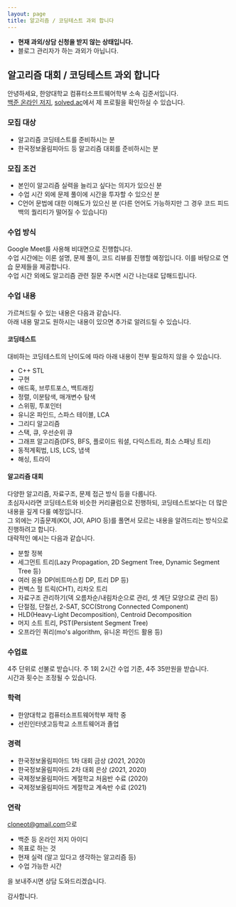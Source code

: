 ```yaml
---
layout: page
title: 알고리즘 / 코딩테스트 과외 합니다
---
```


* **현재 과외/상담 신청을 받지 않는 상태입니다.**
* 블로그 관리자가 하는 과외가 아닙니다.

## 알고리즘 대회 / 코딩테스트 과외 합니다

안녕하세요, 한양대학교 컴퓨터소프트웨어학부 소속 김준서입니다.<br>
[백준 온라인 저지](https://www.acmicpc.net/user/junseo), [solved.ac](https://solved.ac/profile/junseo)에서 제 프로필을 확인하실 수 있습니다.

### 모집 대상
- 알고리즘 코딩테스트를 준비하시는 분
- 한국정보올림피아드 등 알고리즘 대회를 준비하시는 분

### 모집 조건
- 본인이 알고리즘 실력을 늘리고 싶다는 의지가 있으신 분
- 수업 시간 외에 문제 풀이에 시간을 투자할 수 있으신 분
- C언어 문법에 대한 이해도가 있으신 분 (다른 언어도 가능하지만 그 경우 코드 피드백의 퀄리티가 떨어질 수 있습니다)

### 수업 방식
Google Meet를 사용해 비대면으로 진행합니다.<br>
수업 시간에는 이론 설명, 문제 풀이, 코드 리뷰를 진행할 예정입니다. 이를 바탕으로 연습 문제들을 제공합니다.<br>
수업 시간 외에도 알고리즘 관련 질문 주시면 시간 나는대로 답해드립니다.

### 수업 내용
가르쳐드릴 수 있는 내용은 다음과 같습니다.<br>
아래 내용 말고도 원하시는 내용이 있으면 추가로 알려드릴 수 있습니다.

#### 코딩테스트
대비하는 코딩테스트의 난이도에 따라 아래 내용이 전부 필요하지 않을 수 있습니다.

- C++ STL
- 구현
- 애드혹, 브루트포스, 백트래킹
- 정렬, 이분탐색, 매개변수 탐색
- 스위핑, 투포인터
- 유니온 파인드, 스파스 테이블, LCA
- 그리디 알고리즘
- 스택, 큐, 우선순위 큐
- 그래프 알고리즘(DFS, BFS, 플로이드 워셜, 다익스트라, 최소 스패닝 트리)
- 동적계획법, LIS, LCS, 냅색
- 해싱, 트라이

#### 알고리즘 대회
다양한 알고리즘, 자료구조, 문제 접근 방식 등을 다룹니다.<br>
초심자시라면 코딩테스트와 비슷한 커리큘럼으로 진행하되, 코딩테스트보다는 더 많은 내용을 깊게 다룰 예정입니다.<br>
그 외에는 기출문제(KOI, JOI, APIO 등)를 풀면서 모르는 내용을 알려드리는 방식으로 진행하려고 합니다.<br>
대략적인 예시는 다음과 같습니다.

- 분할 정복
- 세그먼트 트리(Lazy Propagation, 2D Segment Tree, Dynamic Segment Tree 등)
- 여러 응용 DP(비트마스킹 DP, 트리 DP 등)
- 컨벡스 헐 트릭(CHT), 리차오 트리
- 자료구조 관리하기(덱 오름차순/내림차순으로 관리, 셋 계단 모양으로 관리 등)
- 단절점, 단절선, 2-SAT, SCC(Strong Connected Component)
- HLD(Heavy-Light Decomposition), Centroid Decomposition
- 머지 소트 트리, PST(Persistent Segment Tree)
- 오프라인 쿼리(mo's algorithm, 유니온 파인드 활용 등)



### 수업료
4주 단위로 선불로 받습니다. 주 1회 2시간 수업 기준, 4주 35만원을 받습니다.<br>
시간과 횟수는 조정될 수 있습니다.

### 학력
- 한양대학교 컴퓨터소프트웨어학부 재학 중
- 선린인터넷고등학교 소프트웨어과 졸업

### 경력
- 한국정보올림피아드 1차 대회 금상 (2021, 2020)
- 한국정보올림피아드 2차 대회 은상 (2021, 2020)
- 국제정보올림피아드 계절학교 처음반 수료 (2020)
- 국제정보올림피아드 계절학교 계속반 수료 (2021)

### 연락
<style>
.mail-address:after{
    content:attr(data-name) "@" attr(data-domain) "." attr(data-tld);
    text-decoration: underline
}
</style>
<a href="#" class="mail-address" data-name="cloneot" data-domain="gmail" data-tld="com" onclick="window.location.href = 'mailto:' + this.dataset.name + '@' + this.dataset.domain + '.' + this.dataset.tld"></a>으로

- 백준 등 온라인 저지 아이디
- 목표로 하는 것
- 현재 실력 (알고 있다고 생각하는 알고리즘 등)
- 수업 가능한 시간

을 보내주시면 상담 도와드리겠습니다.

감사합니다.
